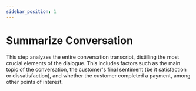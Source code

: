 ```yaml
---
sidebar_position: 1
---
```


# Summarize Conversation

This step analyzes the entire conversation transcript, distilling the most crucial elements of the dialogue. This includes factors such as the main topic of the conversation, the customer's final sentiment (be it satisfaction or dissatisfaction), and whether the customer completed a payment, among other points of interest.

